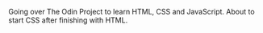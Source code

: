 Going over The Odin Project to learn HTML, CSS and JavaScript.
About to start CSS after finishing with HTML.